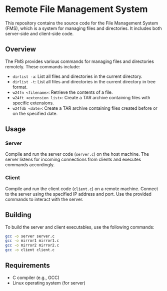 # Remote File Management System

This repository contains the source code for the File Management System (FMS), which is a system for managing files and directories. It includes both server-side and client-side code.

## Overview

The FMS provides various commands for managing files and directories remotely. These commands include:

- `dirlist -a`: List all files and directories in the current directory.
- `dirlist -t`: List all files and directories in the current directory in tree format.
- `w24fn <filename>`: Retrieve the contents of a file.
- `w24ft <extension list>`: Create a TAR archive containing files with specific extensions.
- `w24fdb <date>`: Create a TAR archive containing files created before or on the specified date.

## Usage

### Server

Compile and run the server code (`server.c`) on the host machine. The server listens for incoming connections from clients and executes commands accordingly.

### Client

Compile and run the client code (`client.c`) on a remote machine. Connect to the server using the specified IP address and port. Use the provided commands to interact with the server.

## Building

To build the server and client executables, use the following commands:

```bash
gcc -o server server.c
gcc -o mirror1 mirror1.c
gcc -o mirror2 mirror2.c
gcc -o client client.c
```

## Requirements
- C compiler (e.g., GCC)
- Linux operating system (for server)
